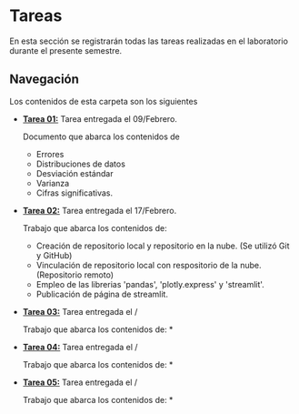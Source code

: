 # Tareas
En esta sección se registrarán todas las tareas realizadas en el laboratorio durante el presente semestre. 

## Navegación
Los contenidos de esta carpeta son los siguientes

* [**Tarea 01:**](T01) Tarea entregada el 09/Febrero. 

    Documento que abarca los contenidos de
    * Errores 
    * Distribuciones de datos
    * Desviación estándar
    * Varianza
    * Cifras significativas.

* [**Tarea 02:**](T02) Tarea entregada el 17/Febrero.

    Trabajo que abarca los contenidos de:
    * Creación de repositorio local y repositorio en la nube. (Se utilizó Git y GitHub)
    * Vinculación de repositorio local con respositorio de la nube. (Repositorio remoto)
    * Empleo de las librerias 'pandas', 'plotly.express' y 'streamlit'.
    * Publicación de página de streamlit.

* [**Tarea 03:**](T03) Tarea entregada el /

    Trabajo que abarca los contenidos de:
    * 

* [**Tarea 04:**](T04) Tarea entregada el /

    Trabajo que abarca los contenidos de:
    * 

* [**Tarea 05:**](T05) Tarea entregada el /

    Trabajo que abarca los contenidos de:
    * 
